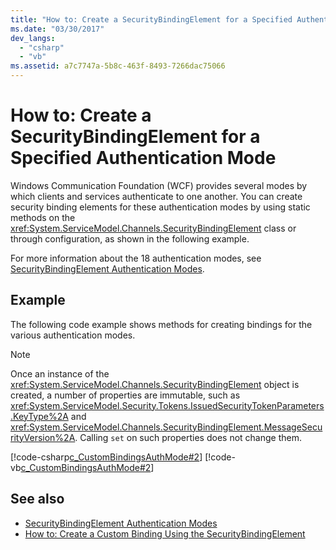 ```yaml
---
title: "How to: Create a SecurityBindingElement for a Specified Authentication Mode"
ms.date: "03/30/2017"
dev_langs: 
  - "csharp"
  - "vb"
ms.assetid: a7c7747a-5b8c-463f-8493-7266dac75066
---
```

# How to: Create a SecurityBindingElement for a Specified Authentication Mode
Windows Communication Foundation (WCF) provides several modes by which clients and services authenticate to one another. You can create security binding elements for these authentication modes by using static methods on the <xref:System.ServiceModel.Channels.SecurityBindingElement> class or through configuration, as shown in the following example.  
  
 For more information about the 18 authentication modes, see [SecurityBindingElement Authentication Modes](securitybindingelement-authentication-modes.md).  
  
## Example  
 The following code example shows methods for creating bindings for the various authentication modes.  
  
> [!NOTE]
> Once an instance of the <xref:System.ServiceModel.Channels.SecurityBindingElement> object is created, a number of properties are immutable, such as <xref:System.ServiceModel.Security.Tokens.IssuedSecurityTokenParameters.KeyType%2A> and <xref:System.ServiceModel.Channels.SecurityBindingElement.MessageSecurityVersion%2A>. Calling `set` on such properties does not change them.  
  
 [!code-csharp[c_CustomBindingsAuthMode#2](../../../../samples/snippets/csharp/VS_Snippets_CFX/c_custombindingsauthmode/cs/source.cs#2)]
 [!code-vb[c_CustomBindingsAuthMode#2](../../../../samples/snippets/visualbasic/VS_Snippets_CFX/c_custombindingsauthmode/vb/source.vb#2)]  
  
## See also

- [SecurityBindingElement Authentication Modes](securitybindingelement-authentication-modes.md)
- [How to: Create a Custom Binding Using the SecurityBindingElement](how-to-create-a-custom-binding-using-the-securitybindingelement.md)
